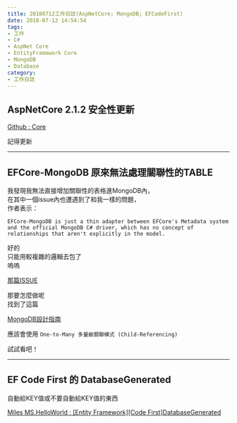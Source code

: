 ```yaml
---
title: 20180712工作日誌(AspNetCore; MongoDB; EFCodeFirst)
date: 2018-07-12 14:54:54
tags:
- 工作
- C#
- AspNet Core
- EntityFramework Core
- MongoDB
- Database
category:
- 工作日誌
---
```

## AspNetCore 2.1.2 安全性更新 ##

[Github : Core](https://github.com/dotnet/core/blob/master/release-notes/2.1/2.1.2.md)

記得更新

---

## EFCore-MongoDB 原來無法處理關聯性的TABLE ##

我發現我無法直接增加關聯性的表格進MongoDB內，  
在其中一個issue內也遭遇到了和我一樣的問題，  
作者表示： 
```
EFCore-MongoDB is just a thin adapter between EFCore's Metadata system and the official MongoDB C# driver, which has no concept of relationships that aren't explicitly in the model.
```

好的  
只能用較複雜的邏輯去包了  
嗚嗚

[那篇ISSUE](https://github.com/crhairr/EntityFrameworkCore.MongoDb/issues/22)

那要怎麼做呢  
找到了這篇  

[MongoDB設計指南](https://blog.toright.com/posts/4483/mongodb-schema-%E8%A8%AD%E8%A8%88%E6%8C%87%E5%8D%97.html)  

應該會使用 `One-to-Many 多量級關聯模式 (Child-Referencing)`

試試看吧！

---

## EF Code First 的 DatabaseGenerated ##

自動給KEY值或不要自動給KEY值的東西

[Miles MS.HelloWorld : [Entity Framework][Code First]DatabaseGenerated](https://dotblogs.com.tw/mileslin/2016/08/02/011459)


